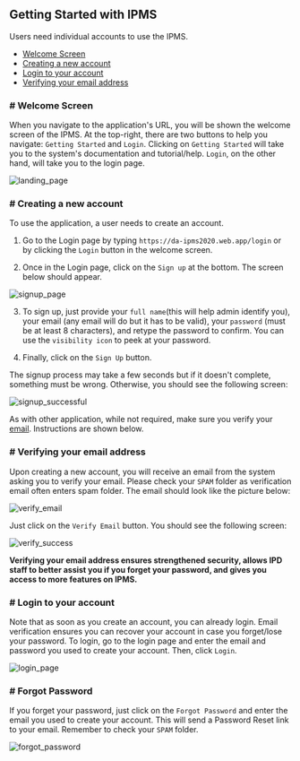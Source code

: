 ## Getting Started with IPMS

Users need individual accounts to use the IPMS.

- [Welcome Screen](#welcome-screen)
- [Creating a new account](#create-account)
- [Login to your account](#login)
- [Verifying your email address](#verify-email) 

### <a name="welcome-screen"></a># Welcome Screen

When you navigate to the application's URL, you will be shown the welcome screen of the IPMS. At the top-right, there are two buttons to help you navigate: `Getting Started` and `Login`. Clicking on `Getting Started` will take you to the system's documentation and tutorial/help. `Login`, on the other hand, will take you to the login page. 

![landing_page](https://user-images.githubusercontent.com/29625844/83469518-87efe000-a4b2-11ea-9f05-625b4ab080a9.png)

### <a name="create-account"></a># Creating a new account

To use the application, a user needs to create an account.

1. Go to the Login page by typing `https://da-ipms2020.web.app/login` or by clicking the `Login` button in the welcome screen.

2. Once in the Login page, click on the `Sign up` at the bottom. The screen below should appear.

![signup_page](https://user-images.githubusercontent.com/29625844/83469231-adc8b500-a4b1-11ea-81af-f7ded80b2214.png)

3. To sign up, just provide your `full name`(this will help admin identify you), your email (any email will do but it has to be valid), your `password` (must be at least 8 characters), and retype the password to confirm. You can use the `visibility icon` to peek at your password.

4. Finally, click on the `Sign Up` button.

The signup process may take a few seconds but if it doesn't complete, something must be wrong. Otherwise, you should see the following screen:

![signup_successful](https://user-images.githubusercontent.com/29625844/83471739-0e5af080-a4b8-11ea-86c5-30bacc7d88fc.png)

As with other application, while not required, make sure you verify your [email](#verify-email). Instructions are shown below.

### <a name="verify-email"></a># Verifying your email address

Upon creating a new account, you will receive an email from the system asking you to verify your email. Please check your `SPAM` folder as verification email often enters spam folder. The email should look like the picture below:

![verify_email](https://user-images.githubusercontent.com/29625844/83473313-d6ee4300-a4bb-11ea-96cd-3591f76c62fe.png)

Just click on the `Verify Email` button. You should see the following screen:

![verify_success](https://user-images.githubusercontent.com/29625844/83473052-43b50d80-a4bb-11ea-9078-2a5593091643.png)

**Verifying your email address ensures strengthened security, allows IPD staff to better assist you if you forget your password, and gives you access to more features on IPMS.**

### <a name="login"></a># Login to your account

Note that as soon as you create an account, you can already login. Email verification ensures you can recover your account in case you forget/lose your password. To login, go to the login page and enter the email and password you used to create your account. Then, click `Login`.

![login_page](https://user-images.githubusercontent.com/29625844/83469362-10ba4c00-a4b2-11ea-812d-305e5aa3641c.png)

### <a name="forgot-password"></a># Forgot Password

If you forget your password, just click on the `Forgot Password` and enter the email you used to create your account. This will send a Password Reset link to your email. Remember to check your `SPAM` folder.

![forgot_password](https://user-images.githubusercontent.com/29625844/83469416-39dadc80-a4b2-11ea-8ac8-fde7c4755c4b.png)

